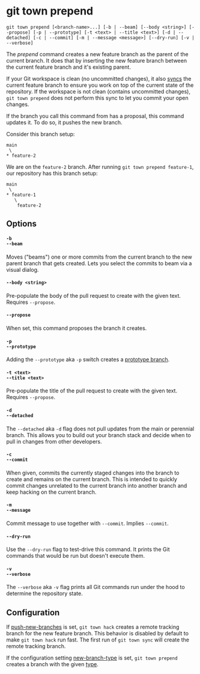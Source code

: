 # git town prepend

```command-summary
git town prepend [<branch-name>...] [-b | --beam] [--body <string>] [--propose] [-p | --prototype] [-t <text> | --title <text>] [-d | --detached] [-c | --commit] [-m | --message <message>] [--dry-run] [-v | --verbose]
```

The _prepend_ command creates a new feature branch as the parent of the current
branch. It does that by inserting the new feature branch between the current
feature branch and it's existing parent.

If your Git workspace is clean (no uncommitted changes), it also
[syncs](sync.md) the current feature branch to ensure you work on top of the
current state of the repository. If the workspace is not clean (contains
uncommitted changes), `git town prepend` does not perform this sync to let you
commit your open changes.

If the branch you call this command from has a proposal, this command updates
it. To do so, it pushes the new branch.

Consider this branch setup:

```
main
 \
* feature-2
```

We are on the `feature-2` branch. After running `git town prepend feature-1`,
our repository has this branch setup:

```
main
 \
* feature-1
   \
    feature-2
```

## Options

#### `-b`<br>`--beam`

Moves ("beams") one or more commits from the current branch to the new parent
branch that gets created. Lets you select the commits to beam via a visual
dialog.

#### `--body <string>`

Pre-populate the body of the pull request to create with the given text.
Requires `--propose`.

#### `--propose`

When set, this command proposes the branch it creates.

#### `-p`<br>`--prototype`

Adding the `--prototype` aka `-p` switch creates a
[prototype branch](../branch-types.md#prototype-branches).

#### `-t <text>`<br>`--title <text>`

Pre-populate the title of the pull request to create with the given text.
Requires `--propose`.

#### `-d`<br>`--detached`

The `--detached` aka `-d` flag does not pull updates from the main or perennial
branch. This allows you to build out your branch stack and decide when to pull
in changes from other developers.

#### `-c`<br>`--commit`

When given, commits the currently staged changes into the branch to create and
remains on the current branch. This is intended to quickly commit changes
unrelated to the current branch into another branch and keep hacking on the
current branch.

#### `-m`<br>`--message`

Commit message to use together with `--commit`. Implies `--commit`.

#### `--dry-run`

Use the `--dry-run` flag to test-drive this command. It prints the Git commands
that would be run but doesn't execute them.

#### `-v`<br>`--verbose`

The `--verbose` aka `-v` flag prints all Git commands run under the hood to
determine the repository state.

## Configuration

If [push-new-branches](../preferences/push-new-branches.md) is set,
`git town hack` creates a remote tracking branch for the new feature branch.
This behavior is disabled by default to make `git town hack` run fast. The first
run of `git town sync` will create the remote tracking branch.

If the configuration setting
[new-branch-type](../preferences/new-branch-type.md) is set, `git town prepend`
creates a branch with the given [type](../branch-types.md).
